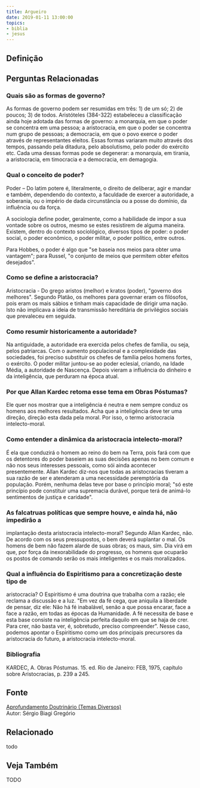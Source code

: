 ```yaml
---
title: Argueiro
date: 2019-01-11 13:00:00
topics: 
- biblia
- jesus
---
```


## Definição


## Perguntas Relacionadas

### Quais são as formas de governo?
As formas de governo podem ser resumidas em três: 1) de um só; 2) de
poucos; 3) de todos. Aristóteles (384-322) estabeleceu a classificação
ainda hoje adotada das formas de governo: a monarquia, em que o
poder se concentra em uma pessoa; a aristocracia, em que o poder se
concentra num grupo de pessoas; a democracia, em que o povo exerce o
poder através de representantes eleitos. Essas formas variaram muito
através dos tempos, passando pela ditadura, pelo absolutismo, pelo poder
do exército etc. Cada uma dessas formas pode se degenerar: a monarquia,
em tirania, a aristocracia, em timocracia e a democracia, em
demagogia.

### Qual o conceito de poder?
Poder – Do latim potere é, literalmente, o direito de deliberar,
agir e mandar e também, dependendo do contexto, a faculdade de exercer a
autoridade, a soberania, ou o império de dada circunstância ou a posse
do domínio, da influência ou da força.

A sociologia define poder, geralmente, como a habilidade de impor a
sua vontade sobre os outros, mesmo se estes resistirem de alguma
maneira. Existem, dentro do contexto sociológico, diversos tipos de
poder: o poder social, o poder econômico, o poder militar, o poder
político, entre outros.

Para Hobbes, o poder é algo que "se baseia nos meios para obter uma
vantagem"; para Russel, "o conjunto de meios que permitem obter efeitos
desejados".

### Como se define a aristocracia?
Aristocracia - Do grego aristos (melhor) e kratos (poder),
"governo dos melhores". Segundo Platão, os melhores para governar eram
os filósofos, pois eram os mais sábios e tinham mais capacidade de
dirigir uma nação. Isto não implicava a ideia de transmissão hereditária
de privilégios sociais que prevaleceu em seguida.

### Como resumir historicamente a autoridade?
Na antiguidade, a autoridade era exercida pelos chefes de família, ou
seja, pelos patriarcas. Com o aumento populacional e a complexidade das
sociedades, foi preciso substituir os chefes de família pelos homens
fortes, o exército. O poder militar juntou-se ao poder eclesial,
criando, na Idade Média, a autoridade de Nascença. Depois vieram a
influência do dinheiro e da inteligência, que perduram na época atual.

### Por que Allan Kardec retoma esse tema em Obras Póstumas?
Ele quer nos mostrar que a inteligência é neutra e nem sempre conduz os
homens aos melhores resultados. Acha que a inteligência deve ter uma
direção, direção esta dada pela moral. Por isso, o termo aristocracia
intelecto-moral.

### Como entender a dinâmica da aristocracia intelecto-moral?
É ela que conduzirá o homem ao reino do bem na Terra, pois fará com que
os detentores do poder baseiem as suas decisões apenas no bem comum e
não nos seus interesses pessoais, como sói ainda acontecer
presentemente. Allan Kardec diz-nos que todas as aristocracias tiveram a
sua razão de ser e atenderam a uma necessidade peremptória da população.
Porém, nenhuma delas teve por base o princípio moral; "só este princípio
pode constituir uma supremacia durável, porque terá de animá-lo
sentimentos de justiça e caridade".

### As falcatruas políticas que sempre houve, e ainda há, não impedirão a
implantação desta aristocracia intelecto-moral?
Segundo Allan Kardec, não. De acordo com os seus pressupostos, o bem
deverá suplantar o mal. Os homens de bem não fazem alarde de suas obras;
os maus, sim. Dia virá em que, por força da inexorabilidade do
progresso, os homens que ocuparão os postos de comando serão os mais
inteligentes e os mais moralizados.

### Qual a influência do Espiritismo para a concretização deste tipo de
aristocracia?
O Espiritismo é uma doutrina que trabalha com a razão; ele reclama a
discussão e a luz. "Em vez da fé cega, que aniquila a liberdade de
pensar, diz ele: Não há fé inabalável, senão a que possa encarar, face a
face a razão, em todas as épocas da Humanidade. A fé necessita de base e
esta base consiste na inteligência perfeita daquilo em que se haja de
crer. Para crer, não basta ver, é, sobretudo, preciso compreender".
Nesse caso, podemos apontar o Espiritismo como um dos principais
precursores da aristocracia do futuro, a aristocracia
intelecto-moral.


### Bibliografia
KARDEC, A. Obras Póstumas. 15. ed. Rio de Janeiro: FEB, 1975, capítulo
sobre Aristocracias, p. 239 a 245.

## Fonte
[Aprofundamento Doutrinário (Temas Diversos)](https://sites.google.com/view/aprofundamentodoutrinario/aristocracias)  
Autor: Sérgio Biagi Gregório
## Relacionado
todo

## Veja Também
TODO

